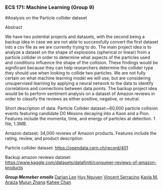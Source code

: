 ### ECS 171: Machine Learning (Group 9)

#Analysis on the Particle collider dataset

Abstract 

We have two potential projects and datasets, with the second being a backup idea in case we are not able to successfully convert the first dataset into a csv file as we are currently trying to do. The main project idea is to analyze a dataset on the shape of explosions (spherical or linear) from a particle collider in order to determine what aspects of the particles used and conditions influence the shape of the collision. These findings would be significant because they can help researchers determine the collider type they should use when looking to collide two particles. We are not fully certain on what machine learning model we will use, but are considering unsupervised learning by applying a neural network to the data to identify correlations and connections between data points. The backup project idea would be to perform sentiment analysis on a dataset of Amazon reviews in order to classify the reviews as either positive, negative, or neutral. 


Short description of data:
Particle Collider dataset:~60,000 particle collision events featuring candidate D0 Mesons decaying into a Kaon and a Pion. Features include the momenta, time, and energy of particles at detection. 1 file, 1.3MB.

Amazon dataset: 34,000 reviews of Amazon products. Features include the rating, review, and product description 

Particle collider dataset:
https://opendata.cern.ch/record/401

Backup amazon reviews dataset:
https://www.kaggle.com/datasets/datafiniti/consumer-reviews-of-amazon-products

***Group Memeber emails*** 
[Darian Lee](deee@ucdavis.edu)
[Huy Nguyen](hxnguyen@ucdavis.edu)
[Vincent Serracino](vpserracino@ucdavis.edu)
[Kayla M. Araiza](kmaraiza@ucdavis.edu)
[Mujun Zhang](mjuzhang@ucdavis.edu)
[Kahee Chan](kahchan@ucdavis.edu)


